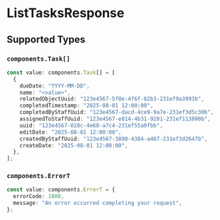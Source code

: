 # ListTasksResponse


## Supported Types

### `components.Task[]`

```typescript
const value: components.Task[] = [
  {
    dueDate: "YYYY-MM-DD",
    name: "<value>",
    relatedObjectUuid: "123e4567-5f0e-4f6f-82b3-231ef9a3993b",
    completedTimestamp: "2025-08-01 12:00:00",
    completedByStaffUuid: "123e4567-dacd-4ce9-9a7e-231ef3d5c30b",
    assignedToStaffUuid: "123e4567-e014-4b31-9281-231ef113800b",
    uuid: "123e4567-028c-4e68-a7c4-231ef55a0fbb",
    editDate: "2025-08-01 12:00:00",
    createdByStaffUuid: "123e4567-3890-4384-a467-231ef3d2647b",
    createDate: "2025-08-01 12:00:00",
  },
];
```

### `components.ErrorT`

```typescript
const value: components.ErrorT = {
  errorCode: 1000,
  message: "An error occurred completing your request",
};
```

